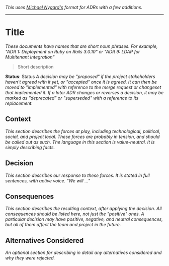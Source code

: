 _This uses [Michael Nygard's](https://cognitect.com/blog/2011/11/15/documenting-architecture-decisions) format for ADRs with a few additions._

---

# Title
_These documents have names that are short noun phrases. For example, "ADR 1: Deployment on Ruby on Rails 3.0.10" or "ADR 9: LDAP for Multitenant Integration"_


> Short description

__Status__: Status
_A decision may be "proposed" if the project stakeholders haven't agreed with it yet, or "accepted" once it is agreed. It can then be moved to "implemented" with reference to the merge request or changeset that implemented it. If a later ADR changes or reverses a decision, it may be marked as "deprecated" or "superseded" with a reference to its replacement._

## Context
_This section describes the forces at play, including technological, political, social, and project local. These forces are probably in tension, and should be called out as such. The language in this section is value-neutral. It is simply describing facts._

## Decision
_This section describes our response to these forces. It is stated in full sentences, with active voice. "We will …"_

## Consequences
_This section describes the resulting context, after applying the decision. All consequences should be listed here, not just the "positive" ones. A particular decision may have positive, negative, and neutral consequences, but all of them affect the team and project in the future._

## Alternatives Considered
_An optional section for describing in detail any alternatives considered and why they were rejected._
